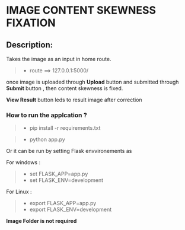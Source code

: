 # IMAGE CONTENT SKEWNESS FIXATION

## Description:
Takes the image as an input in home route.
>* route ==>  127.0.0.1:5000/ 

once image is uploaded through **Upload** button and submitted through **Submit**  button , then content skewness is fixed.

**View Result** button leds to result image after correction

### How to run the applcation ?

>* pip install -r requirements.txt

>* python app.py 

 Or it can be run by setting Flask envvironements as
 
 For windows :
 >* set FLASK_APP=app.py
 >* set FLASK_ENV=development

 For Linux :
 
 >* export FLASK_APP=app.py
 >* export FLASK_ENV=development


**Image Folder is not required**
